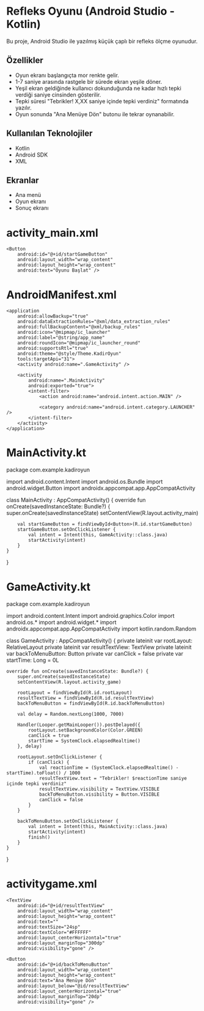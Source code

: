 # Refleks Oyunu (Android Studio - Kotlin)

Bu proje, Android Studio ile yazılmış küçük çaplı bir refleks ölçme oyunudur.

## Özellikler
- Oyun ekranı başlangıçta mor renkte gelir.
- 1-7 saniye arasında rastgele bir sürede ekran yeşile döner.
- Yeşil ekran geldiğinde kullanıcı dokunduğunda ne kadar hızlı tepki verdiği saniye cinsinden gösterilir.
- Tepki süresi "Tebrikler! X,XX saniye içinde tepki verdiniz" formatında yazılır.
- Oyun sonunda "Ana Menüye Dön" butonu ile tekrar oynanabilir.

## Kullanılan Teknolojiler
- Kotlin
- Android SDK
- XML

## Ekranlar
- Ana menü
- Oyun ekranı
- Sonuç ekranı

# activity_main.xml

<LinearLayout xmlns:android="http://schemas.android.com/apk/res/android"
    android:orientation="vertical"
    android:gravity="center"
    android:layout_width="match_parent"
    android:layout_height="match_parent"
    android:background="#1E1E1E"
    android:padding="16dp">

    <Button
        android:id="@+id/startGameButton"
        android:layout_width="wrap_content"
        android:layout_height="wrap_content"
        android:text="Oyunu Başlat" />

</LinearLayout>

# AndroidManifest.xml

<?xml version="1.0" encoding="utf-8"?>
<manifest xmlns:android="http://schemas.android.com/apk/res/android"
    xmlns:tools="http://schemas.android.com/tools">

    <application
        android:allowBackup="true"
        android:dataExtractionRules="@xml/data_extraction_rules"
        android:fullBackupContent="@xml/backup_rules"
        android:icon="@mipmap/ic_launcher"
        android:label="@string/app_name"
        android:roundIcon="@mipmap/ic_launcher_round"
        android:supportsRtl="true"
        android:theme="@style/Theme.KadirOyun"
        tools:targetApi="31">
        <activity android:name=".GameActivity" />

        <activity
            android:name=".MainActivity"
            android:exported="true">
            <intent-filter>
                <action android:name="android.intent.action.MAIN" />

                <category android:name="android.intent.category.LAUNCHER" />
            </intent-filter>
        </activity>
    </application>

</manifest>

# MainActivity.kt

package com.example.kadiroyun

import android.content.Intent
import android.os.Bundle
import android.widget.Button
import androidx.appcompat.app.AppCompatActivity

class MainActivity : AppCompatActivity() {
    override fun onCreate(savedInstanceState: Bundle?) {
        super.onCreate(savedInstanceState)
        setContentView(R.layout.activity_main)

        val startGameButton = findViewById<Button>(R.id.startGameButton)
        startGameButton.setOnClickListener {
            val intent = Intent(this, GameActivity::class.java)
            startActivity(intent)
        }
    }
}


# GameActivity.kt

package com.example.kadiroyun

import android.content.Intent
import android.graphics.Color
import android.os.*
import android.widget.*
import androidx.appcompat.app.AppCompatActivity
import kotlin.random.Random

class GameActivity : AppCompatActivity() {
    private lateinit var rootLayout: RelativeLayout
    private lateinit var resultTextView: TextView
    private lateinit var backToMenuButton: Button
    private var canClick = false
    private var startTime: Long = 0L

    override fun onCreate(savedInstanceState: Bundle?) {
        super.onCreate(savedInstanceState)
        setContentView(R.layout.activity_game)

        rootLayout = findViewById(R.id.rootLayout)
        resultTextView = findViewById(R.id.resultTextView)
        backToMenuButton = findViewById(R.id.backToMenuButton)

        val delay = Random.nextLong(1000, 7000)

        Handler(Looper.getMainLooper()).postDelayed({
            rootLayout.setBackgroundColor(Color.GREEN)
            canClick = true
            startTime = SystemClock.elapsedRealtime()
        }, delay)

        rootLayout.setOnClickListener {
            if (canClick) {
                val reactionTime = (SystemClock.elapsedRealtime() - startTime).toFloat() / 1000
                resultTextView.text = "Tebrikler! $reactionTime saniye içinde tepki verdiniz"
                resultTextView.visibility = TextView.VISIBLE
                backToMenuButton.visibility = Button.VISIBLE
                canClick = false
            }
        }

        backToMenuButton.setOnClickListener {
            val intent = Intent(this, MainActivity::class.java)
            startActivity(intent)
            finish()
        }
    }
}

# activitygame.xml

<RelativeLayout xmlns:android="http://schemas.android.com/apk/res/android"
    android:id="@+id/rootLayout"
    android:layout_width="match_parent"
    android:layout_height="match_parent"
    android:background="#800080">

    <TextView
        android:id="@+id/resultTextView"
        android:layout_width="wrap_content"
        android:layout_height="wrap_content"
        android:text=""
        android:textSize="24sp"
        android:textColor="#FFFFFF"
        android:layout_centerHorizontal="true"
        android:layout_marginTop="300dp"
        android:visibility="gone" />

    <Button
        android:id="@+id/backToMenuButton"
        android:layout_width="wrap_content"
        android:layout_height="wrap_content"
        android:text="Ana Menüye Dön"
        android:layout_below="@id/resultTextView"
        android:layout_centerHorizontal="true"
        android:layout_marginTop="20dp"
        android:visibility="gone" />

</RelativeLayout>

# 
